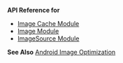 **API Reference for** 
 * [Image Cache Module](https://docs.nativescript.org/api-reference/modules/_ui_image_cache_)
 * [Image Module](http://docs.nativescript.org/api-reference/modules/_ui_image_.html)
 * [ImageSource Module](https://docs.nativescript.org/api-reference/classes/_image_source_.imagesource)

**See Also**  [Android Image Optimization](https://docs.nativescript.org/best-practices/images-optimisations)


